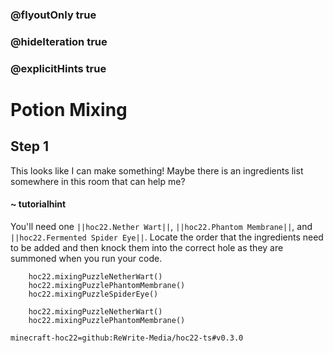 ### @flyoutOnly true
### @hideIteration true
### @explicitHints true


# Potion Mixing

## Step 1
This looks like I can make something! Maybe there is an ingredients list somewhere in this room that can help me?

#### ~ tutorialhint 
You'll need one ``||hoc22.Nether Wart||``, ``||hoc22.Phantom Membrane||``, and ``||hoc22.Fermented Spider Eye||``. Locate the order that the ingredients need to be added and then knock them into the correct hole as they are summoned when you run your code.



```ghost
    hoc22.mixingPuzzleNetherWart()
    hoc22.mixingPuzzlePhantomMembrane()
    hoc22.mixingPuzzleSpiderEye()
```
```template
    hoc22.mixingPuzzleNetherWart()
    hoc22.mixingPuzzlePhantomMembrane()    
```
```package
minecraft-hoc22=github:ReWrite-Media/hoc22-ts#v0.3.0
```